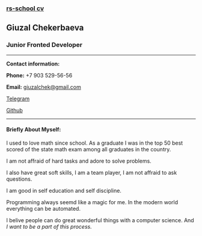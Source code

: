 ### [rs-school cv](https://giuzal.github.io/cv/)

## Giuzal Chekerbaeva
### Junior Fronted Developer  
***
**Contact information:**

**Phone:** +7 903 529-56-56

**Email:** giuzalchek@gmail.com

[Telegram](https://t.me/giuzzal)

[Github](https://github.com/Giuzal)

***

#### Briefly About Myself:

I used to love math since school. As a graduate I was in the top 50 best scored of the state math exam among all graduates in the country.

I am not affraid of hard tasks and adore to solve problems.

I also have great soft skills, I am a team player, I am not affraid to ask questions.

I am good in self education and self discipline.

Programming always seemd like a magic for me. In the modern world everything can be automated.

I belive people can do great wonderful things with a computer science. And *I want to be a part of this process.*


